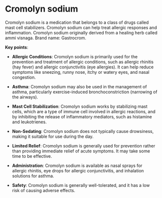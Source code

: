 <!--
source: gpt-3 + jph editing
aka: cromolyn
brands: Gastrocrom
tags: mast-cell-stabilizers medications
-->

# Cromolyn sodium

Cromolyn sodium is a medication that belongs to a class of drugs called mast cell stabilizers. Cromolyn sodium can help treat allergic responses and inflammation. Cromolyn sodium originally derived from a healing herb called ammi visnaga. Brand name: Gastrocrom.

**Key points**:

* **Allergic Conditions**: Cromolyn sodium is primarily used for the prevention and treatment of allergic conditions, such as allergic rhinitis (hay fever) and allergic conjunctivitis (eye allergies). It can help reduce symptoms like sneezing, runny nose, itchy or watery eyes, and nasal congestion.

* **Asthma**: Cromolyn sodium may also be used in the management of asthma, particularly exercise-induced bronchoconstriction (narrowing of the airways).

* **Mast Cell Stabilization**: Cromolyn sodium works by stabilizing mast cells, which are a type of immune cell involved in allergic reactions, and by inhibiting the release of inflammatory mediators, such as histamine and leukotrienes.

* **Non-Sedating**: Cromolyn sodium does not typically cause drowsiness, making it suitable for use during the day.

* **Limited Relief**: Cromolyn sodium is generally used for prevention rather than providing immediate relief of acute symptoms. It may take some time to be effective.

* **Administration**: Cromolyn sodium is available as nasal sprays for allergic rhinitis, eye drops for allergic conjunctivitis, and inhalation solutions for asthma.

* **Safety**: Cromolyn sodium is generally well-tolerated, and it has a low risk of causing adverse effects.
